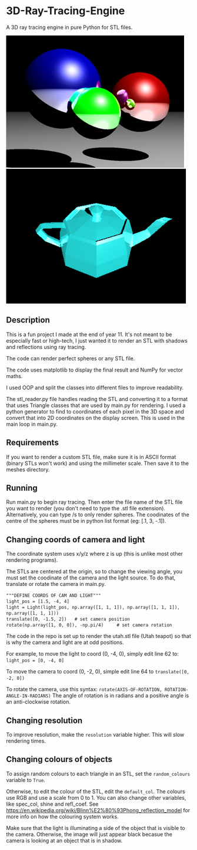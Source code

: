# 3D-Ray-Tracing-Engine
A 3D ray tracing engine in pure Python for STL files.

![Example of 3 spheres](https://github.com/AdaWat/3D-Ray-Tracing-Engine/blob/a95d99ce2aa37715e3cba55c952e12701bf38806/images/ray_tracing_8.png)
![Example render of Utah teapot](https://github.com/AdaWat/3D-Ray-Tracing-Engine/blob/7ef09248dd10679b8f39653bea1a0dfd728fca97/images/utah%20teapot.png)

## Description
This is a fun project I made at the end of year 11. It's not meant to be especially fast or high-tech, I just wanted it to render an STL with shadows and reflections 
using ray tracing.

The code can render perfect spheres or any STL file. 

The code uses matplotlib to display the final result and NumPy for vector maths.

I used OOP and split the classes into different files to improve readability.

The stl_reader.py file handles reading the STL and converting it to a format that uses Triangle classes that are used by main.py for rendering.
I used a python generator to find to coordinates of each pixel in the 3D space and convert that into 2D coordinates on the display screen. This is used in the main loop in main.py.

## Requirements
If you want to render a custom STL file, make sure it is in ASCII format (binary STLs won't work) and using the millimeter scale. Then save it to the meshes directory.


## Running
Run main.py to begin ray tracing. Then enter the file name of the STL file you want to render (you don't need to type the .stl file extension).
Alternatively, you can type /s to only render spheres. The coodinates of the centre of the spheres must be in python list format (eg: [.1, 3, -.1]).

## Changing coords of camera and light
The coordinate system uses x/y/z where z is up (this is unlike most other rendering programs).

The STLs are centered at the origin, so to change the viewing angle, you must set the coodinate of the camera and the light source.
To do that, translate or rotate the camera in main.py.

```
"""DEFINE COORDS OF CAM AND LIGHT"""
light_pos = [1.5, -4, 4]
light = Light(light_pos, np.array([1, 1, 1]), np.array([1, 1, 1]), np.array([1, 1, 1]))
translate([0, -1.5, 2])   # set camera position
rotate(np.array([1, 0, 0]), -np.pi/4)     # set camera rotation
```
The code in the repo is set up to render the utah.stl file (Utah teapot) so that is why the camera and light are at odd positions.


For example, to move the light to coord (0, -4, 0), simply edit line 62 to: ```light_pos = [0, -4, 0]```

To move the camera to coord (0, -2, 0), simple edit line 64 to ```translate([0, -2, 0])```

To rotate the camera, use this syntax: ```rotate(AXIS-OF-ROTATION, ROTATION-ANGLE-IN-RADIANS)```
The angle of rotation is in radians and a positive angle is an anti-clockwise rotation.

## Changing resolution
To improve resolution, make the ```resolution``` variable higher.
This will slow rendering times.

## Changing colours of objects
To assign random colours to each triangle in an STL, set the ```random_colours``` variable to ```True```.

Otherwise, to edit the colour of the STL, edit the ```default_col```. The colours use RGB and use a scale from 0 to 1.
You can also change other variables, like spec_col, shine and refl_coef. See https://en.wikipedia.org/wiki/Blinn%E2%80%93Phong_reflection_model for more info on how the colouring
system works.

Make sure that the light is illuminating a side of the object that is visible to the camera. Otherwise, the image will just appear black becasue the camera is looking at an
object that is in shadow.
